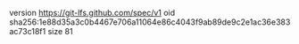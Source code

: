 version https://git-lfs.github.com/spec/v1
oid sha256:1e88d35a3c0b4467e706a11064e86c4043f9ab89de9c2e1ac36e383ac73c18f1
size 81
